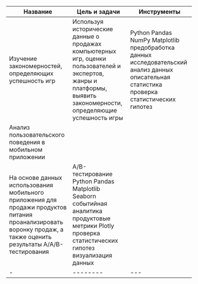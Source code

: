 |Название|Цель и задачи|Инструменты|
|-|--------|---|
|Изучение закономерностей, определяющих успешность игр| Используя исторические данные о продажах компьютерных игр, оценки пользователей и экспертов, жанры и платформы, выявить закономерности, определяющие успешность игры|Python Pandas NumPy Matplotlib предобработка данных исследовательский анализ данных описательная статистика проверка статистических гипотез|
|Анализ пользовательского поведения в мобильном приложении|
На основе данных использования мобильного приложения для продажи продуктов питания проанализировать воронку продаж, а также оценить результаты A/A/B-тестирования|A/B-тестирование Python Pandas Matplotlib Seaborn событийная аналитика продуктовые метрики Plotly проверка статистических гипотез визуализация данных|
|-|--------|---|

